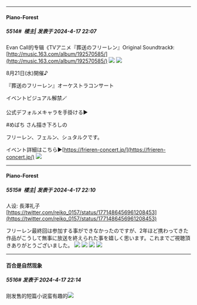 ﻿
*****

####  Piano-Forest  
##### 5514#         楼主| 发表于 2024-4-17 22:07

Evan Call的专辑《TVアニメ『葬送のフリーレン』Original Soundtrack》:
[http://music.163.com/album/192570585/](http://music.163.com/album/192570585/)
<img src="https://p.sda1.dev/17/572fe43d3dce292fa36c7189fd446f83/20240417_220610.jpg" referrerpolicy="no-referrer">
<img src="https://p.sda1.dev/17/488e5de40a56924dc55d02e32519d1af/20240417_220612.jpg" referrerpolicy="no-referrer">

8月21日(水)開催♪

『葬送のフリーレン』オーケストラコンサート

イベントビジュアル解禁🪄

公式デフォルメキャラを手掛ける▶

#めばち さん描き下ろしの

フリーレン、フェルン、シュタルクです。

イベント詳細はこちら▶[https://frieren-concert.jp/](https://frieren-concert.jp/)
<img src="https://p.sda1.dev/17/c8dc47a361df7f25b4c91015a03e5fe0/20240417_220615.jpg" referrerpolicy="no-referrer">

*****

####  Piano-Forest  
##### 5515#         楼主| 发表于 2024-4-17 22:10

人设: 長澤礼子
[https://twitter.com/reiko_0157/status/1771486456961208453](https://twitter.com/reiko_0157/status/1771486456961208453)

フリーレン最終回は参加する事ができなかったのですが、2年ほど携わってきた作品がこうして無事に放送を終えられた事を嬉しく思います。これまでご視聴頂きありがとうございました。
<img src="https://p.sda1.dev/17/c586589075dde5ab22194438290b6935/20240417_220823.jpg" referrerpolicy="no-referrer">
<img src="https://p.sda1.dev/17/cd14103f1aea238e45f253a9285c00ac/20240417_220820.jpg" referrerpolicy="no-referrer">
<img src="https://p.sda1.dev/17/aa12ea558808f45bfd26bc9ed55a0b05/20240417_220826.jpg" referrerpolicy="no-referrer">
<img src="https://p.sda1.dev/17/a55c6ab62352402f56bc7b8fbd4ae3a4/20240417_220818.jpg" referrerpolicy="no-referrer">


*****

####  百合是自然现象  
##### 5516#       发表于 2024-4-17 22:14

刚发售的短篇小说蛮有趣的<img src="https://static.saraba1st.com/image/smiley/face2017/034.png" referrerpolicy="no-referrer">

